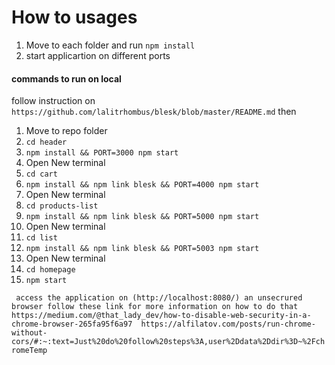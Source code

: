 # How to usages

1. Move to each folder and run `npm install`
2. start applicartion on different ports

#### commands to run on local

follow instruction on `https://github.com/lalitrhombus/blesk/blob/master/README.md` then

1. Move to repo folder
2. `cd header`
3. `npm install && PORT=3000 npm start`
4.  Open New terminal
5. `cd cart`
6. `npm install && npm link blesk && PORT=4000 npm start`
7. Open New terminal
8. `cd products-list`
9. `npm install && npm link blesk && PORT=5000 npm start`
10. Open New terminal
11. `cd list`
12. `npm install && npm link blesk && PORT=5003 npm start`
13. Open New terminal
14. `cd homepage`
15. `npm start`

`
access the application on (http://localhost:8080/) an unsecrured browser follow these link for more information on how to do that
https://medium.com/@that_lady_dev/how-to-disable-web-security-in-a-chrome-browser-265fa95f6a97 
https://alfilatov.com/posts/run-chrome-without-cors/#:~:text=Just%20do%20follow%20steps%3A,user%2Ddata%2Ddir%3D~%2FchromeTemp`
